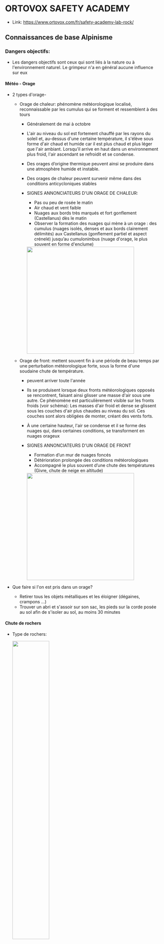 # ORTOVOX SAFETY ACADEMY

* Link: https://www.ortovox.com/fr/safety-academy-lab-rock/

## Connaissances de base Alpinisme

### Dangers objectifs:

* Les dangers objectifs sont ceux qui sont liés à la nature ou à l'environnement naturel. Le grimpeur n'a en général aucune influence sur eux

#### Météo - Orage
        
* 2 types d'orage-
    * Orage de chaleur: phénomène météorologique localisé, reconnaissable par les cumulus qui se forment et ressemblent à des tours
        * Généralement de mai à octobre
        * L'air au niveau du sol est fortement chauffé par les rayons du soleil et, au-dessus d'une certaine température, il s'élève sous forme d'air chaud et humide car il est plus chaud et plus léger que l'air ambiant. Lorsqu’il arrive en haut dans un environnement plus froid, l'air ascendant se refroidit et se condense.
        * Des orages d’origine thermique peuvent ainsi se produire dans une atmosphère humide et instable.
        * Des orages de chaleur peuvent survenir même dans des conditions anticycloniques stables
        * SIGNES ANNONCIATEURS D'UN ORAGE DE CHALEUR:
            * Pas ou peu de rosée le matin
            * Air chaud et vent faible
            * Nuages aux bords très marqués et fort gonflement (Castellanus) dès le matin
            * Observer la formation des nuages qui mène à un orage : des cumulus (nuages isolés, denses et aux bords clairement délimités) aux Castellanus (gonflement partiel et aspect crénelé) jusqu’au cumulonimbus (nuage d'orage, le plus souvent en forme d'enclume)

            <img src="img/orto-heatstorm.png" height="350" />

    * Orage de front: mettent souvent fin à une période de beau temps par une perturbation météorologique forte, sous la forme d'une soudaine chute de température.
        * peuvent arriver toute l'année
        * Ils se produisent lorsque deux fronts météorologiques opposés se rencontrent, faisant ainsi glisser une masse d'air sous une autre. Ce phénomène est particulièrement visible sur les fronts froids (voir schéma): Les masses d'air froid et dense se glissent sous les couches d'air plus chaudes au niveau du sol. Ces couches sont alors obligées de monter, créant des vents forts.
        * À une certaine hauteur, l'air se condense et il se forme des nuages qui, dans certaines conditions, se transforment en nuages orageux
        * SIGNES ANNONCIATEURS D'UN ORAGE DE FRONT
            * Formation d’un mur de nuages foncés 
            * Détérioration prolongée des conditions météorologiques
            * Accompagné le plus souvent d’une chute des températures (Givre, chute de neige en altitude)

            <img src="img/orto-frontstorm.png" height="350" />

* Que faire si l'on est pris dans un orage?
    * Retirer tous les objets métalliques et les éloigner (dégaines, crampons ...)
    * Trouver un abri et s'assoir sur son sac, les pieds sur la corde posée au sol afin de s'isoler au sol, au moins 30 minutes

    
#### Chute de rochers

* Type de rochers:

    <img src="img/orto-rocks.png" width="50%" />

    * Roche primaire:
        * Granite: principalement dans les Alpes occidentales.
            
            <img src="https://upload.wikimedia.org/wikipedia/commons/thumb/b/bc/Fj%C3%A6regranitt3.JPG/600px-Fj%C3%A6regranitt3.JPG" height="200" />
            
            * Excellente roche, très stable, excellente adhérence
            * Parcouru de fissures et arêtes, permet donc de bien s'autoassurer (trad)
            * Type d'escalade: bonnes propriétés d’adhérence, prises doigts et pieds minimalistes, prises en opposition, fissures, arêtes et intersections, épaules et bandes horizontales 
        * Gneiss: roche la plus commune de la crête principale des Alpes

            <img src="https://upload.wikimedia.org/wikipedia/commons/thumb/a/af/Orthogneiss_Geopark.jpg/440px-Orthogneiss_Geopark.jpg" height="200" />

            * C'est un granite remodelé qui ne se grimpe donc pas très différement
            * Il y a cependant des variations dans la qualité de la roche, peut être très fragile
            * Structure en "lits" ou feuillets caractéristiques

    * Roche sédimentaire:
        * Calcaire (Limestone): des Préalpes aux Alpes du Nord mais aussi Alpes du Sud
            * Roche très compacte avec une structure très fine, caractérisé par de très petits éléments comme des fissures, surplombs, cheminées.
            * Forme des parois et surplombs très escarpés
            * pas aussi solide que granite mais assure bonne sécurisation pour le trad. Dans le calcaire on trouve souvent des points d’assurage naturels tels que lunules ou têtes de rocher. Les coinceurs peuvent généralement bien être placés dans le calcaire. 
            * Type d'escalade: petites structures, fissures, surplombs, dalles, goulottes en retrait, trous, corniches, colonnes effritées, prises angulaires ou rugueuses. 
            * prend le plus de temps à sécher
            * Lorsque la roche comporte une proportion non négligeable d'argile, on parle plutôt de marne.

### Dangers subjectifs

* Correspondants à la perception du grimpeur (niveau, peur, ...)

## Matériel

* Casque ne doit pas être plus vieux que 5 ans (voir label à l'intérieur)
* Textile (corde, harnais, sangles, ...) ne doivent pas avoir plus de 10 ans même s'ils ne sont pas utilisés.
* Selon la voie, le grimpeur a trois longueurs de dégaines à la ceinture, ainsi que quatre anneaux ouverts en longueurs 2 x 60, 90 cm et 120 cm pour les lunules et têtes de rocher.
* Coinceurs mécaniques:
    * Coinceurs à Cames (Camalot), qui sont composés de trois ou quatre segments avec un ou deux axes. Cela leur permet de se rétracter davantage et de couvrir une plus grande largeur de fissure que les systèmes uni-axiaux à taille égale. 
    * Les systèmes à cames avec un seul axe sur lequel se trouvent les quatre segments sont généralement appelés friends.
* Coinceurs:
    * dispositifs non réglables en forme de coin (conique) qui servent de protection supplémentaire et peuvent absorber les charges verticales.
    * Contrairement aux coinceurs à came, ils se bloquent passivement dans les fissures – alors que les coinceurs mécaniques, eux, s’écartent pour fonctionner aussi dans des fissures horizontales.  
    * Les coinceurs peuvent avoir différentes formes: les Stopper, les hexagonaux et les tricams.
* Pitons
    * Pitons en acier doux:
        * utilisés dans le calcaire car ils doivent s'adapter à la forme de la fissure.
        * Les pitons en acier doux doivent être insérés dans la fissure au tiers de leur longueur
    * Pitons en acier dur:
        * utilisés dans la roche primaire (granite et gneiss), car les fissures ont généralement une forme droite et le piton n'a donc pas à "s'adapter"
        * les pitons en acier dur doivent être insérés dans la fissure au deux-tiers de leur longueur

Pour placer un piton: 
* Astuces:
    * Mettre un deuxième mousqueton en permanence sur le mousqueton utlisé pour le descendeur, comme cela on a tout le matériel à disposition pour un rappel
    * Préparer les sangles utilisées pour le relais avec deux mousquetons à vis dont un avec une tête d'alouette

* Cheville à expansion / spits / goujons / scellements ... 

## Planification de la course

* Règles de base:
    * Approche: 400 - 500 mètres de dénivelée par heure
    * Marche à plat, 5 kilomètres par heure
    * Temps d'escalade par longueur de corde 20 - 30 minutes
    * Descente en rappel: 5-6 longueurs par heure
    * Descente: 600 mètres de dénivelée par heure

* Légende topo

<img src="img/ort-topo.png" width="70%">

Lien PDF: https://www.ortovox.com/safety-academy-lab-rock/fileadmin/user_upload/Downloads/TopoErklaerungDownload_FR.pdf

* Niveau de difficulté de la voie:
    * Contrairement à l'escalade sportive, en escalade alpine, il n’y a pas que la difficulté de la voie qui compte. Le même grimpeur peut grimper sans difficulté une voie bien sécurisée en niveau six et se retrouver en difficulté dans une voie de montagne mal équipée de niveau quatre.
    * On rajoute une cotation d’engagement, comme l'échelle E. Elle ne décrit pas la difficulté d'escalade, mais la protection, le risque d'accident et les exigences psychologiques.

<img src="img/ort-diff1.jpg" width="300px">

<img src="img/ort-diff2.png" width="300px">
